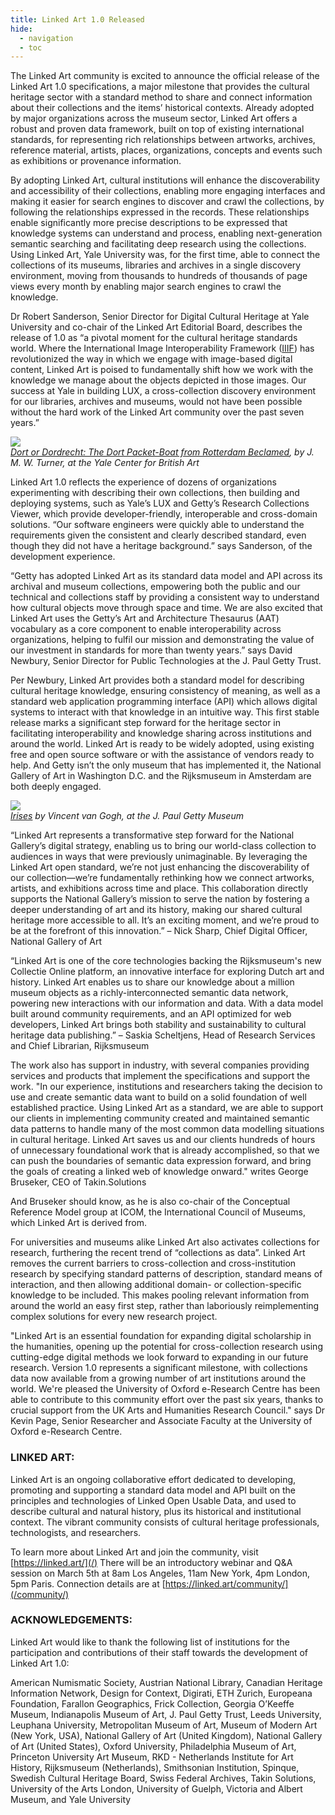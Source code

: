 ```yaml
---
title: Linked Art 1.0 Released
hide:
  - navigation
  - toc
---
```



The Linked Art community is excited to announce the official release of the Linked Art 1.0 specifications, a major milestone that provides the cultural heritage sector with a standard method to share and connect information about their collections and the items’ historical contexts. Already adopted by major organizations across the museum sector, Linked Art offers a robust and proven data framework, built on top of existing international standards, for representing rich relationships between artworks, archives, reference material, artists, places, organizations, concepts and events such as exhibitions or provenance information.

By adopting Linked Art, cultural institutions will enhance the discoverability and accessibility of their collections, enabling more engaging interfaces and making it easier for search engines to discover and crawl the collections, by following the relationships expressed in the records. These relationships enable significantly more precise descriptions to be expressed that knowledge systems can understand and process, enabling next-generation semantic searching and facilitating deep research using the collections. Using Linked Art, Yale University was, for the first time, able to connect the collections of its museums, libraries and archives in a single discovery environment, moving from thousands to hundreds of thousands of page views every month by enabling major search engines to crawl the knowledge.

Dr Robert Sanderson, Senior Director for Digital Cultural Heritage at Yale University and co-chair of the Linked Art Editorial Board, describes the release of 1.0 as “a pivotal moment for the cultural heritage standards world. Where the International Image Interoperability Framework (<a href="https://iiif.io/">IIIF</a>) has revolutionized the way in which we engage with image-based digital content, Linked Art is poised to fundamentally shift how we work with the knowledge we manage about the objects depicted in those images. Our success at Yale in building LUX, a cross-collection discovery environment for our libraries, archives and museums, would not have been possible without the hard work of the Linked Art community over the past seven years.”

<image src="https://images.collections.yale.edu/iiif/2/ycba:4f227f08-7842-46cc-b05a-e3c6a4614cc1/full/800,/0/default.jpg"><br/>
<i><a href="https://lux.collections.yale.edu/view/object/047181f4-2fdf-43fd-abbe-f16d7f9edc10">Dort or Dordrecht: The Dort Packet-Boat from Rotterdam Beclamed</a>, by J. M. W. Turner, at the Yale Center for British Art</i>

Linked Art 1.0 reflects the experience of dozens of organizations experimenting with describing their own collections, then building and deploying systems, such as Yale’s LUX and Getty’s Research Collections Viewer, which provide developer-friendly, interoperable and cross-domain solutions. “Our software engineers were quickly able to understand the requirements given the consistent and clearly described standard, even though they did not have a heritage background.” says Sanderson, of the development experience.

“Getty has adopted Linked Art as its standard data model and API across its archival and museum collections, empowering both the public and our technical and collections staff by providing a consistent way to understand how cultural objects move through space and time. We are also excited that Linked Art uses the Getty’s Art and Architecture Thesaurus (AAT) vocabulary as a core component to enable interoperability across organizations, helping to fulfil our mission and demonstrating the value of our investment in standards for more than twenty years.” says David Newbury, Senior Director for Public Technologies at the J. Paul Getty Trust.

Per Newbury, Linked Art provides both a standard model for describing cultural heritage knowledge, ensuring consistency of meaning, as well as a standard web application programming interface (API) which allows digital systems to interact with that knowledge in an intuitive way. This first stable release marks a significant step forward for the heritage sector in facilitating interoperability and knowledge sharing across institutions and around the world. Linked Art is ready to be widely adopted, using existing free and open source software or with the assistance of vendors ready to help. And Getty isn’t the only museum that has implemented it, the National Gallery of Art in Washington D.C. and the Rijksmuseum in Amsterdam are both deeply engaged.

<image src="https://media.getty.edu/iiif/image/8c255d80-7382-46db-9fa8-892c0d37247e/full/800,/0/default.jpg"><br/>
<i><a href="https://www.getty.edu/art/collection/object/103JNH">Irises</a> by Vincent van Gogh, at the J. Paul Getty Museum</i>

“Linked Art represents a transformative step forward for the National Gallery’s digital strategy, enabling us to bring our world-class collection to audiences in ways that were previously unimaginable. By leveraging the Linked Art open standard, we’re not just enhancing the discoverability of our collection—we’re fundamentally rethinking how we connect artworks, artists, and exhibitions across time and place. This collaboration directly supports the National Gallery’s mission to serve the nation by fostering a deeper understanding of art and its history, making our shared cultural heritage more accessible to all. It’s an exciting moment, and we’re proud to be at the forefront of this innovation.” – Nick Sharp, Chief Digital Officer, National Gallery of Art

“Linked Art is one of the core technologies backing the Rijksmuseum's new Collectie Online platform, an innovative interface for exploring Dutch art and history. Linked Art enables us to share our knowledge about a million museum objects as a richly-interconnected semantic data network, powering new interactions with our information and data. With a data model built around community requirements, and an API optimized for web developers, Linked Art brings both stability and sustainability to cultural heritage data publishing.” – Saskia Scheltjens, Head of Research Services and Chief Librarian, Rijksmuseum

The work also has support in industry, with several companies providing services and products that implement the specifications and support the work. "In our experience, institutions and researchers taking the decision to use and create semantic data want to build on a solid foundation of well established practice. Using Linked Art as a standard, we are able to support our clients in implementing community created and maintained semantic data patterns to handle many of the most common data modelling situations in cultural heritage. Linked Art saves us and our clients hundreds of hours of unnecessary foundational work that is already accomplished, so that we can push the boundaries of semantic data expression forward, and bring the goals of creating a linked web of knowledge onward." writes George Bruseker, CEO of Takin.Solutions

And Bruseker should know, as he is also co-chair of the Conceptual Reference Model group at ICOM, the International Council of Museums, which Linked Art is derived from.

For universities and museums alike Linked Art also activates collections for research, furthering the recent trend of “collections as data”. Linked Art removes the current barriers to cross-collection and cross-institution research by specifying standard patterns of description, standard means of interaction, and then allowing additional domain- or collection-specific knowledge to be included. This makes pooling relevant information from around the world an easy first step, rather than laboriously reimplementing complex solutions for every new research project.

"Linked Art is an essential foundation for expanding digital scholarship in the humanities, opening up the potential for cross-collection research using cutting-edge digital methods we look forward to expanding in our future research. Version 1.0 represents a significant milestone, with collections data now available from a growing number of art institutions around the world. We're pleased the University of Oxford e-Research Centre has been able to contribute to this community effort over the past six years, thanks to crucial support from the UK Arts and Humanities Research Council." says Dr Kevin Page, Senior Researcher and Associate Faculty at the University of Oxford e-Research Centre.


### LINKED ART:

Linked Art is an ongoing collaborative effort dedicated to developing, promoting and supporting a standard data model and API built on the principles and technologies of Linked Open Usable Data, and used to describe cultural and natural history, plus its historical and institutional context. The vibrant community consists of cultural heritage professionals, technologists, and researchers.

To learn more about Linked Art and join the community, visit [https://linked.art/](/)
There will be an introductory webinar and Q&A session on March 5th at 8am Los Angeles, 11am New York, 4pm London, 5pm Paris. Connection details are at [https://linked.art/community/](/community/)


### ACKNOWLEDGEMENTS:

Linked Art would like to thank the following list of institutions for the participation and contributions of their staff towards the development of Linked Art 1.0:

American Numismatic Society, Austrian National Library, Canadian Heritage Information Network, Design for Context, Digirati, ETH Zurich, Europeana Foundation, Farallon Geographics, Frick Collection, Georgia O’Keeffe Museum, Indianapolis Museum of Art, J. Paul Getty Trust, Leeds University, Leuphana University, Metropolitan Museum of Art, Museum of Modern Art (New York, USA), National Gallery of Art (United Kingdom), National Gallery of Art (United States), Oxford University, Philadelphia Museum of Art, Princeton University Art Museum, RKD - Netherlands Institute for Art History, Rijksmuseum (Netherlands), Smithsonian Institution, Spinque, Swedish Cultural Heritage Board, Swiss Federal Archives, Takin Solutions, University of the Arts London, University of Guelph, Victoria and Albert Museum, and Yale University

